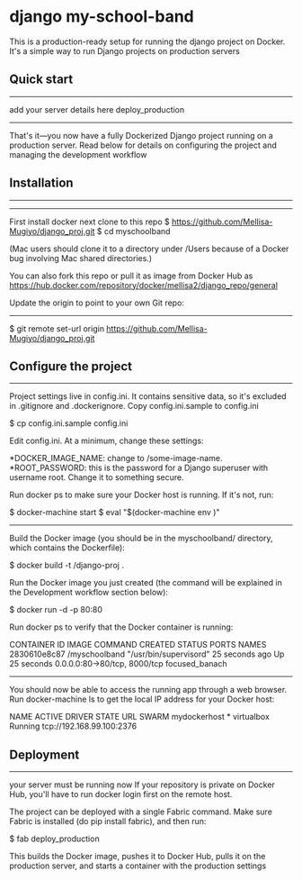 # django my-school-band

This is a production-ready setup for running  the django project on Docker. It's a simple way to run Django projects on production servers
    
Quick start
---
---
add your server details here
deploy_production

***

That's it—you now have a fully Dockerized Django project running on a production server. Read below for details on configuring the project and managing the development workflow


Installation
---
---

***
First install docker
next clone to this repo
$ https://github.com/Mellisa-Mugiyo/django_proj.git
$ cd myschoolband

(Mac users should clone it to a directory under /Users because of a Docker bug involving Mac shared directories.)

You can also fork this repo or pull it as image from Docker Hub as https://hub.docker.com/repository/docker/mellisa2/django_repo/general

Update the origin to point to your own Git repo:

***
$ git remote set-url origin https://github.com/Mellisa-Mugiyo/django_proj.git



Configure the project
----
----

Project settings live in config.ini. It contains sensitive data, so it's excluded in .gitignore and .dockerignore. Copy config.ini.sample to config.ini

$ cp config.ini.sample config.ini

Edit config.ini. At a minimum, change these settings:

*DOCKER_IMAGE_NAME: change to <yourname>/some-image-name.
*ROOT_PASSWORD: this is the password for a Django superuser with username root. Change it to something secure.

Run docker ps to make sure your Docker host is running. If it's not, run:

$ docker-machine start <dockerhostname>
$ eval "$(docker-machine env <dockerhostname>)"

***
Build the Docker image (you should be in the myschoolband/ directory, which contains the Dockerfile):

$ docker build -t <yourname>/django-proj .

Run the Docker image you just created (the command will be explained in the Development workflow section below):

$ docker run -d -p 80:80 

Run docker ps to verify that the Docker container is running:

CONTAINER ID        IMAGE                      COMMAND                  CREATED             STATUS              PORTS                          NAMES
2830610e8c87        <yourname>/myschoolband   "/usr/bin/supervisord"   25 seconds ago      Up 25 seconds       0.0.0.0:80->80/tcp, 8000/tcp   focused_banach

***
You should now be able to access the running app through a web browser. Run docker-machine ls to get the local IP address for your Docker host:

NAME           ACTIVE   DRIVER       STATE     URL                         SWARM
mydockerhost   *        virtualbox   Running   tcp://192.168.99.100:2376


Deployment
---
---
your server must be running now 
If your repository is private on Docker Hub, you'll have to run docker login first on the remote host.

The project can be deployed with a single Fabric command. Make sure Fabric is installed (do pip install fabric), and then run:

$ fab deploy_production

This builds the Docker image, pushes it to Docker Hub, pulls it on the production server, and starts a container with the production settings












